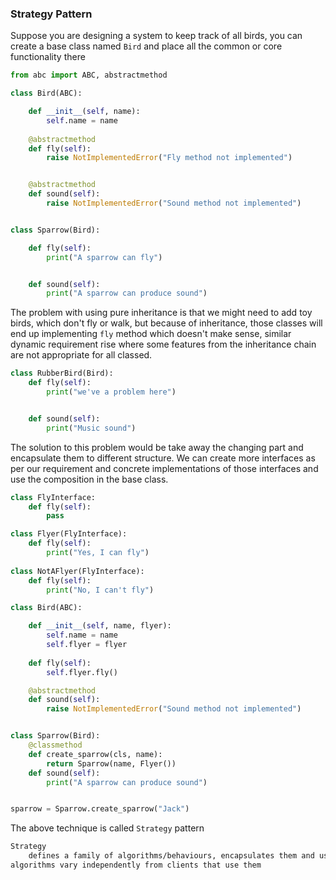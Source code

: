 ### Strategy Pattern

Suppose you are designing a system to keep track of all birds, you can create a base class named `Bird` and place 
all the common or core functionality there
```python
from abc import ABC, abstractmethod

class Bird(ABC):

    def __init__(self, name):
        self.name = name
    
    @abstractmethod
    def fly(self):
        raise NotImplementedError("Fly method not implemented")


    @abstractmethod
    def sound(self):
        raise NotImplementedError("Sound method not implemented")


class Sparrow(Bird):

    def fly(self):
        print("A sparrow can fly")


    def sound(self):
        print("A sparrow can produce sound")
```

The problem with using pure inheritance is that we might need to add toy birds, which don't fly or walk, but because 
of inheritance, those classes will end up implementing `fly` method which doesn't make sense, similar dynamic 
requirement  rise where some features from the inheritance chain are not appropriate for all classed.

```python
class RubberBird(Bird):
    def fly(self):
        print("we've a problem here")


    def sound(self):
        print("Music sound")
```

The solution to this problem would be take away the changing part and encapsulate them to different structure. 
We can create more interfaces as per our requirement and concrete implementations of those interfaces and 
use the composition in the base class.
```python
class FlyInterface:
    def fly(self):
        pass

class Flyer(FlyInterface):
    def fly(self):
        print("Yes, I can fly")
        
class NotAFlyer(FlyInterface):
    def fly(self):
        print("No, I can't fly")

class Bird(ABC):

    def __init__(self, name, flyer):
        self.name = name
        self.flyer = flyer
    
    def fly(self):
        self.flyer.fly()

    @abstractmethod
    def sound(self):
        raise NotImplementedError("Sound method not implemented")


class Sparrow(Bird):
    @classmethod
    def create_sparrow(cls, name):
        return Sparrow(name, Flyer())
    def sound(self):
        print("A sparrow can produce sound")


sparrow = Sparrow.create_sparrow("Jack")
```

The above technique is called `Strategy` pattern
```markdown
Strategy
    defines a family of algorithms/behaviours, encapsulates them and uses them interchangeably, it also allows 
algorithms vary independently from clients that use them
```
